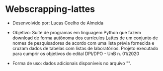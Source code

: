 # Webscrapping-lattes

- Desenvolvido por: Lucas Coelho de Almeida

- Objetivo: Suíte de programas em linguagem Python que fazem download de forma autônoma dos currículos Lattes de um conjunto de nomes de pesquisadores de acordo com uma lista prévia fornecida e cruzam dados de tabelas com listas de laboratórios. Projeto executado para cumprir os objetivos do edital DPI/DPO - UnB n. 01/2020
 
- Forma de uso: dados adicionais disponíveis no arquivo "".

